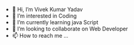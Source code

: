 - 👋 Hi, I’m Vivek Kumar Yadav
- 👀 I’m interested in Coding 
- 🌱 I’m currently learning java Script
- 💞️ I’m looking to collaborate on Web Developer
- 📫 How to reach me ...

<!---
Vivek is a ✨ special ✨ repository because its `README.md` (this file) appears on your GitHub profile.
You can click the Preview link to take a look at your changes.
--->
